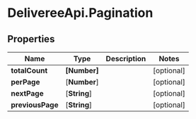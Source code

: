 # DelivereeApi.Pagination

## Properties

| Name             | Type         | Description | Notes      |
| ---------------- | ------------ | ----------- | ---------- |
| **totalCount**   | **[Number]** |             | [optional] |
| **perPage**      | [**Number**] |             | [optional] |
| **nextPage**     | [**String**] |             | [optional] |
| **previousPage** | [**String**] |             | [optional] |
